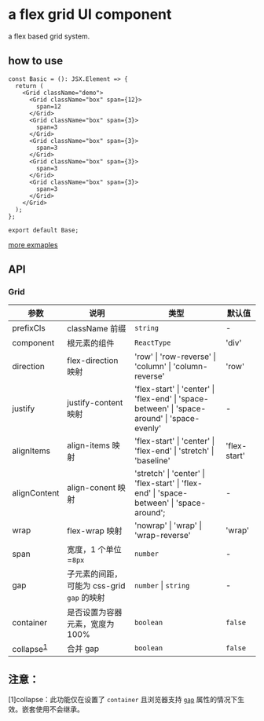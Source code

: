 # a flex grid UI component

a flex based grid system.

## how to use

```tsx
const Basic = (): JSX.Element => {
  return (
    <Grid className="demo">
      <Grid className="box" span={12}>
        span=12
      </Grid>
      <Grid className="box" span={3}>
        span=3
      </Grid>
      <Grid className="box" span={3}>
        span=3
      </Grid>
      <Grid className="box" span={3}>
        span=3
      </Grid>
      <Grid className="box" span={3}>
        span=3
      </Grid>
    </Grid>
  );
};

export default Base;
```

[more exmaples](./demo)

## API

### Grid

| 参数                            | 说明                                       | 类型                                                                                          | 默认值       |
| ------------------------------- | ------------------------------------------ | --------------------------------------------------------------------------------------------- | ------------ |
| prefixCls                       | className 前缀                             | `string`                                                                                      | -            |
| component                       | 根元素的组件                               | `ReactType`                                                                                   | 'div'        |
| direction                       | flex-direction 映射                        | 'row' \| 'row-reverse' \| 'column' \| 'column-reverse'                                        | 'row'        |
| justify                         | justify-content 映射                       | 'flex-start' \| 'center' \| 'flex-end' \| 'space-between' \| 'space-around' \| 'space-evenly' | -            |
| alignItems                      | align-items 映射                           | 'flex-start' \| 'center' \| 'flex-end' \| 'stretch' \| 'baseline'                             | 'flex-start' |
| alignContent                    | align-conent 映射                          | 'stretch' \| 'center' \| 'flex-start' \| 'flex-end' \| 'space-between' \| 'space-around';     | -            |
| wrap                            | flex-wrap 映射                             | 'nowrap' \| 'wrap' \| 'wrap-reverse'                                                          | 'wrap'       |
| span                            | 宽度，1 个单位=`8px`                       | `number`                                                                                      | -            |
| gap                             | 子元素的间距，可能为 css-grid `gap` 的映射 | `number` \| `string`                                                                          | -            |
| container                       | 是否设置为容器元素，宽度为 100%            | `boolean`                                                                                     | `false`      |
| collapse<sup>[1](#注意：)</sup> | 合并 gap                                   | `boolean`                                                                                     | `false`      |

## 注意：

[1]collapse：此功能仅在设置了 `container` 且浏览器支持 [`gap`](https://caniuse.com/?search=gap) 属性的情况下生效。嵌套使用不会继承。
